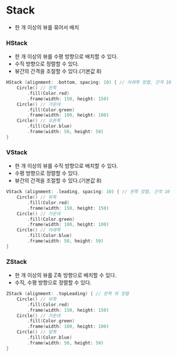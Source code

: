 # Stack
- 한 개 이상의 뷰를 묶어서 배치

### HStack
- 한 개 이상의 뷰를 수평 방향으로 배치할 수 있다.
- 수직 방향으로 정렬할 수 있다.
- 뷰간의 간격을 조절할 수 있다.(기본값 8)
```swift
HStack (alignment: .bottom, spacing: 10) { // 아래쪽 정렬, 간격 10
    Circle() // 왼쪽
        .fill(Color.red)
        .frame(width: 150, height: 150)
    Circle() // 가운데
        .fill(Color.green)
        .frame(width: 100, height: 100)
    Circle() // 오른쪽
        .fill(Color.blue)
        .frame(width: 50, height: 50)
}
```

### VStack
- 한 개 이상의 뷰를 수직 방향으로 배치할 수 있다.
- 수평 방향으로 정렬할 수 있다.
- 뷰간의 간격을 조절할 수 있다.(기본값 8)
```swift
VStack (alignment: .leading, spacing: 10) { // 왼쪽 정렬, 간격 10
    Circle() // 위쪽
        .fill(Color.red)
        .frame(width: 150, height: 150)
    Circle() // 가운데
        .fill(Color.green)
        .frame(width: 100, height: 100)
    Circle() // 아래쪽
        .fill(Color.blue)
        .frame(width: 50, height: 50)
}
```

### ZStack
- 한 개 이상의 뷰를 Z축 방향으로 배치할 수 있다.
- 수직, 수평 방향으로 정렬할 수 있다.
```swift
ZStack (alignment: .topLeading) { // 왼쪽 위 정렬
    Circle() // 뒤쪽
        .fill(Color.red)
        .frame(width: 150, height: 150)
    Circle() // 가운데
        .fill(Color.green)
        .frame(width: 100, height: 100)
    Circle() // 앞쪽
        .fill(Color.blue)
        .frame(width: 50, height: 50)
}
```

